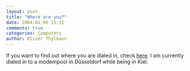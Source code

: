 ```yaml
---
layout: post
title: "Where are you?"
date: 2004-01-06 15:11
comments: true
categories: Computers
author: Oliver Thylmann
---
```



If you want to find out where you are dialed in, check [here](http://www.geobytes.com/IpLocator.htm?GetLocation). I am currently dialed in to a modempool in Düsseldorf while being in Kiel.


